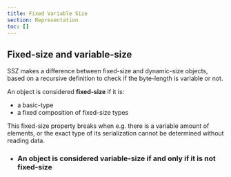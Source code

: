 ```yaml
---
title: Fixed Variable Size
section: Representation
toc: []
---
```


## Fixed-size and variable-size

SSZ makes a difference between fixed-size and dynamic-size objects, based on a recursive definition to check if the byte-length is variable or not.

An object is considered **fixed-size** if it is:

- a basic-type
- a fixed composition of fixed-size types

This fixed-size property breaks when e.g. there is a variable amount of elements,
or the exact type of its serialization cannot be determined without reading data.

- ### An object is considered **variable-size** if and only if it is not fixed-size
